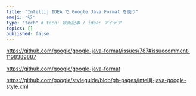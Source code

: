 ```yaml
---
title: "Intellij IDEA で Google Java Format を使う"
emoji: "😽"
type: "tech" # tech: 技術記事 / idea: アイデア
topics: []
published: false
---
```


https://github.com/google/google-java-format/issues/787#issuecomment-1198389887

https://github.com/google/google-java-format

https://github.com/google/styleguide/blob/gh-pages/intellij-java-google-style.xml